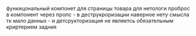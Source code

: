 функицональный компонет для страницы товара для нетологи
проброс в компонент через пропс - в деструкроризации наверное нету смысла тк мало данных - и детсрукторизация не являетсь обязательным криртерием задния
